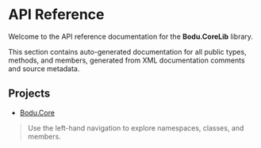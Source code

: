 # API Reference

Welcome to the API reference documentation for the **Bodu.CoreLib** library.

This section contains auto-generated documentation for all public types, methods, and members, generated from XML documentation comments and source metadata.

## Projects

- [Bodu.Core](../Bodu.Core/index.md)

> Use the left-hand navigation to explore namespaces, classes, and members.
